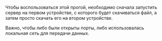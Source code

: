 Чтобы воспользоваться этой прогой, необходимо сначала запустить сервер на первом устройстве, с которого будет скачиваться файл, 
а затем просто скачать его на втором устройстве. 

Важно, чтобы либо были открыты порты, либо использовалась локальная сеть для передачи данных.
